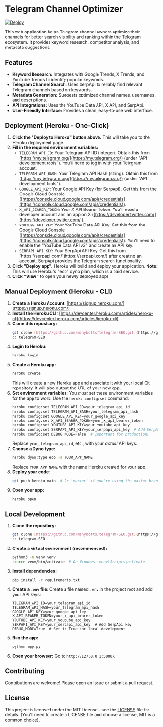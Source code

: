 # Telegram Channel Optimizer

[![Deploy](https://www.herokucdn.com/deploy/button.svg)](https://heroku.com/deploy?template=https://github.com/manybotts/telegram-SEO/tree/main)

This web application helps Telegram channel owners optimize their channels for better search visibility and ranking within the Telegram ecosystem. It provides keyword research, competitor analysis, and metadata suggestions.

## Features

*   **Keyword Research:** Integrates with Google Trends, X Trends, and YouTube Trends to identify popular keywords.
*   **Telegram Channel Search:** Uses SerpApi to reliably find relevant Telegram channels based on keywords.
*   **Metadata Generation:** Suggests optimized channel names, usernames, and descriptions.
*   **API Integrations:** Uses the YouTube Data API, X API, and SerpApi.
*   **User-Friendly Interface:** Provides a clean, easy-to-use web interface.

## Deployment (Heroku - One-Click)

1.  **Click the "Deploy to Heroku" button above.** This will take you to the Heroku deployment page.
2.  **Fill in the required environment variables:**
    *   `TELEGRAM_API_ID`: Your Telegram API ID (integer). Obtain this from [https://my.telegram.org/](https://my.telegram.org/) (under "API development tools"). You'll need to log in with your Telegram account.
    *   `TELEGRAM_API_HASH`: Your Telegram API Hash (string). Obtain this from [https://my.telegram.org/](https://my.telegram.org/) (under "API development tools").
    *   `GOOGLE_API_KEY`: Your Google API Key (for SerpApi). Get this from the Google Cloud Console ([https://console.cloud.google.com/apis/credentials](https://console.cloud.google.com/apis/credentials)).
    *   `X_API_BEARER_TOKEN`: Your X API Bearer Token. You'll need a developer account and an app on X ([https://developer.twitter.com/](https://developer.twitter.com/)).
    *   `YOUTUBE_API_KEY`: Your YouTube Data API Key. Get this from the Google Cloud Console ([https://console.cloud.google.com/apis/credentials](https://console.cloud.google.com/apis/credentials)). You'll need to enable the "YouTube Data API v3" and create an API key.
    *   `SERPAPI_API_KEY`: Your SerpApi API Key. Get this from [https://serpapi.com/](https://serpapi.com/) after creating an account. SerpApi provides the Telegram search functionality.
3.  **Click "Deploy app".** Heroku will build and deploy your application. **Note:** This will use Heroku's "eco" dyno plan, which is a paid service.
4.  **Click "View"** to open your newly deployed app!

## Manual Deployment (Heroku - CLI)

1.  **Create a Heroku Account:** [https://signup.heroku.com/](https://signup.heroku.com/)
2.  **Install the Heroku CLI:** [https://devcenter.heroku.com/articles/heroku-cli](https://devcenter.heroku.com/articles/heroku-cli)
3.  **Clone this repository:**
    ```bash
    git clone [https://github.com/manybotts/telegram-SEO.git](https://github.com/manybotts/telegram-SEO.git)
    cd telegram-SEO
    ```
4.  **Login to Heroku:**
    ```bash
    heroku login
    ```
5.  **Create a Heroku app:**
    ```bash
    heroku create
    ```
    This will create a new Heroku app and associate it with your local Git repository. It will also output the URL of your new app.
6.  **Set environment variables:** You *must* set these environment variables for the app to work. Use the `heroku config:set` command:
    ```bash
    heroku config:set TELEGRAM_API_ID=your_telegram_api_id
    heroku config:set TELEGRAM_API_HASH=your_telegram_api_hash
    heroku config:set GOOGLE_API_KEY=your_google_api_key
    heroku config:set X_API_BEARER_TOKEN=your_x_api_bearer_token
    heroku config:set YOUTUBE_API_KEY=your_youtube_api_key
    heroku config:set SERPAPI_API_KEY=your_serpapi_api_key  # Add SerpApi key
    heroku config:set DEBUG_MODE=False  # Important for production!
    ```
    Replace `your_telegram_api_id`, etc., with your *actual* API keys.
7.  **Choose a Dyno type:**
    ```bash
    heroku dyno:type eco -a YOUR_APP_NAME
    ```
    Replace `YOUR_APP_NAME` with the name Heroku created for your app.
8.  **Deploy your code:**
    ```bash
    git push heroku main  # Or 'master' if you're using the master branch
    ```
9.  **Open your app:**
    ```bash
    heroku open
    ```

## Local Development

1.  **Clone the repository:**
    ```bash
    git clone [https://github.com/manybotts/telegram-SEO.git](https://github.com/manybotts/telegram-SEO.git)
    cd telegram-SEO
    ```
2.  **Create a virtual environment (recommended):**
    ```bash
    python3 -m venv venv
    source venv/bin/activate  # On Windows: venv\Scripts\activate
    ```
3.  **Install dependencies:**
    ```bash
    pip install -r requirements.txt
    ```
4.  **Create a `.env` file:** Create a file named `.env` in the project root and add your API keys:

    ```
    TELEGRAM_API_ID=your_telegram_api_id
    TELEGRAM_API_HASH=your_telegram_api_hash
    GOOGLE_API_KEY=your_google_api_key
    X_API_BEARER_TOKEN=your_x_api_bearer_token
    YOUTUBE_API_KEY=your_youtube_api_key
    SERPAPI_API_KEY=your_serpapi_api_key  # Add SerpApi key
    DEBUG_MODE=True  # Set to True for local development
    ```

5.  **Run the app:**
    ```bash
    python app.py
    ```
6.  **Open your browser:** Go to `http://127.0.0.1:5000/`.

## Contributing

Contributions are welcome! Please open an issue or submit a pull request.

## License

This project is licensed under the MIT License - see the [LICENSE](LICENSE) file for details. (You'll need to create a LICENSE file and choose a license, MIT is a common choice).
